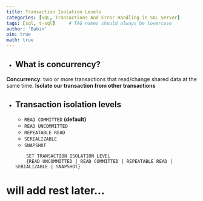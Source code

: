 ```yaml
---
title: Transaction Isolation Levels
categories: [SQL, Transactions And Error Handling in SQL Server]
tags: [sql, t-sql]     # TAG names should always be lowercase
author: 'Babin'
pin: true
math: true
---
```


- ## What is concurrency?
**Concurrency**: two or more transactions that read/change shared data at the same time.
**Isolate our transaction from other transactions**

- ## Transaction isolation levels
    - `READ COMMITTED` **(default)**
    - `READ UNCOMMITTED`
    - `REPEATABLE READ`
    - `SERIALIZABLE`
    - `SNAPSHOT`

    ```
        SET TRANSACTION ISOLATION LEVEL
        {READ UNCOMMITTED | READ COMMITTED | REPEATABLE READ | SERIALIZABLE | SNAPSHOT}
    ```

# will add rest later...